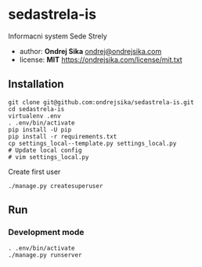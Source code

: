 # sedastrela-is

Informacni system Sede Strely

- author: __Ondrej Sika__ <ondrej@ondrejsika.com>
- license: __MIT__ <https://ondrejsika.com/license/mit.txt>

## Installation

```
git clone git@github.com:ondrejsika/sedastrela-is.git
cd sedastrela-is
virtualenv .env
. .env/bin/activate
pip install -U pip
pip install -r requirements.txt
cp settings_local--template.py settings_local.py
# Update local config
# vim settings_local.py
```

Create first user

```
./manage.py createsuperuser
```

## Run

### Development mode

```
. .env/bin/activate
./manage.py runserver
```